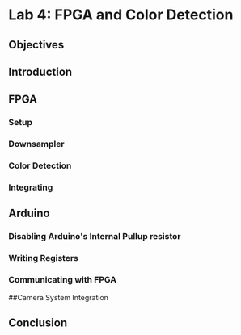 # Lab 4: FPGA and Color Detection

## Objectives

## Introduction

## FPGA

### Setup

### Downsampler

### Color Detection

### Integrating

## Arduino

### Disabling Arduino's Internal Pullup resistor

### Writing Registers

### Communicating with FPGA

##Camera System Integration

## Conclusion
